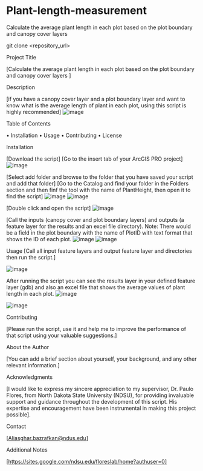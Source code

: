 # Plant-length-measurement
Calculate the average plant length in each plot based on the plot boundary and canopy cover layers 

git clone <repository_url>




Project Title

[Calculate the average plant length in each plot based on the plot boundary and canopy cover layers ]

Description

[if you have a canopy cover layer and a plot boundary layer and want to know what is the average length of plant in each plot, using this script is highly recommended]
 ![image](https://github.com/AliBgisrs/Plant-length-measurement/assets/109620013/5af12699-5556-4c87-ad94-95ecd3fe2f6c)

Table of Contents

•	Installation
•	Usage
•	Contributing
•	License


Installation

[Download the script]
[Go to the insert tab of your ArcGIS PRO project]
 ![image](https://github.com/AliBgisrs/Plant-length-measurement/assets/109620013/0d845956-7c13-4d34-b79f-72d3b7cf11c6)

[Select add folder and browse to the folder that you have saved your script and add that folder]
[Go to the Catalog and find your folder in the Folders section and then finf the tool with the name of PlantHeight, then open it to find the script]
 ![image](https://github.com/AliBgisrs/Plant-length-measurement/assets/109620013/dbfe42a3-2ac5-4f20-99ac-421126197570)
![image](https://github.com/AliBgisrs/Plant-length-measurement/assets/109620013/246ca78a-bfba-4921-8f04-797ab0ec8451)

 
[Double click and open the script]
 ![image](https://github.com/AliBgisrs/Plant-length-measurement/assets/109620013/58b5ea30-f6ae-432c-aba8-b9b1633cb560)

[Call the inputs (canopy cover and plot boundary layers) and outputs (a feature layer for the results and an excel file directory). Note: There would be a field in the plot boundary with the name of PlotID with text format that shows the ID of each plot.
 ![image](https://github.com/AliBgisrs/Plant-length-measurement/assets/109620013/1644025a-8804-42c1-bbdc-f1fcd8ff0215)
![image](https://github.com/AliBgisrs/Plant-length-measurement/assets/109620013/28ab8bc9-b8c9-4f8c-8f74-fff1b31b6a68)

 
Usage
[Call all input feature layers and output feature layer and directories then run the script.]

![image](https://github.com/AliBgisrs/Plant-length-measurement/assets/109620013/38eb154e-dbda-4c22-98d4-123748268012)
 
After running the script you can see the results layer in your defined feature layer (gdb) and also an excel file that shows the average values of plant length in each plot.
 ![image](https://github.com/AliBgisrs/Plant-length-measurement/assets/109620013/fa807f54-b780-4fb9-847f-95057d4dc8cd)

 ![image](https://github.com/AliBgisrs/Plant-length-measurement/assets/109620013/a717b0cf-fb08-4e90-a7c6-45c6bea2291b)

Contributing

[Please run the script, use it and help me to improve the performance of that script using your valuable suggestions.]


About the Author

[You can add a brief section about yourself, your background, and any other relevant information.]

Acknowledgments

[I would like to express my sincere appreciation to my supervisor, Dr. Paulo Flores, from North Dakota State University (NDSU), for providing invaluable support and guidance throughout the development of this script. His expertise and encouragement have been instrumental in making this project possible].

Contact

[Aliasghar.bazrafkan@ndus.edu]

Additional Notes

[https://sites.google.com/ndsu.edu/floreslab/home?authuser=0]
